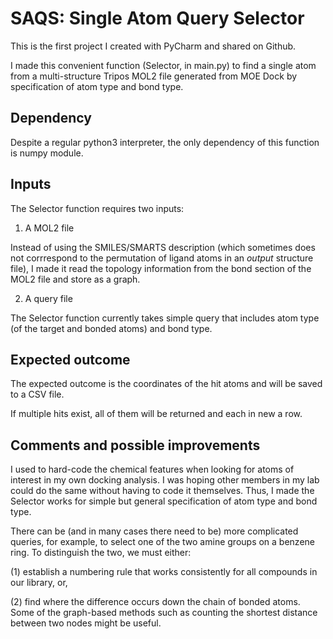 # SAQS: Single Atom Query Selector

This is the first project I created with PyCharm and shared on Github. 

I made this convenient function (Selector, in main.py) to find a single atom from a multi-structure Tripos MOL2 file generated from MOE Dock by specification of atom type and bond type. 

## Dependency

Despite a regular python3 interpreter, the only dependency of this function is numpy module. 


## Inputs

The Selector function requires two inputs:

1. A MOL2 file

Instead of using the SMILES/SMARTS description (which sometimes does not corrrespond to the permutation of ligand atoms in an <i>output</i> structure file), I made it read the topology information from the bond section of the MOL2 file and store as a graph. 

2. A query file

The Selector function currently takes simple query that includes atom type (of the target and bonded atoms) and bond type. 


## Expected outcome

The expected outcome is the coordinates of the hit atoms and will be saved to a CSV file. 

If multiple hits exist, all of them will be returned and each in new a row. 


## Comments and possible improvements

I used to hard-code the chemical features when looking for atoms of interest in my own docking analysis. I was hoping other members in my lab could do the same without having to code it themselves. Thus, I made the Selector works for simple but general specification of atom type and bond type. 

There can be (and in many cases there need to be) more complicated queries, for example, to select one of the two amine groups on a benzene ring. To distinguish the two, we must either:

(1) establish a numbering rule that works consistently for all compounds in our library, or, 

(2) find where the difference occurs down the chain of bonded atoms. Some of the graph-based methods such as counting the shortest distance between two nodes might be useful.  
